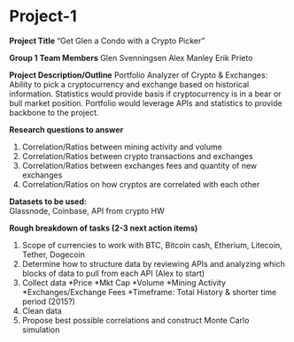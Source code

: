 # Project-1
**Project Title**
“Get Glen a Condo with a Crypto Picker”

**Group 1 Team Members**
Glen Svenningsen
Alex Manley
Erik Prieto

**Project Description/Outline**
Portfolio Analyzer of Crypto & Exchanges: Ability to pick a cryptocurrency and exchange based on historical information. Statistics would provide basis if cryptocurrency is in a bear or bull market position. Portfolio would leverage APIs and statistics to provide backbone to the project.

**Research questions to answer**
1. Correlation/Ratios between mining activity and volume
2. Correlation/Ratios between crypto transactions and exchanges
3. Correlation/Ratios between exchanges fees and quantity of new exchanges
4. Correlation/Ratios on how cryptos are correlated with each other

**Datasets to be used:**  
Glassnode, Coinbase, API from crypto HW

**Rough breakdown of tasks (2-3 next action items)**
1. Scope of currencies to work with
BTC, Bitcoin cash, Etherium, Litecoin, Tether, Dogecoin
2. Determine how to structure data by reviewing APIs and analyzing which blocks of data to pull from each API (Alex to start)
3. Collect data
  *Price
  *Mkt Cap
  *Volume 
  *Mining Activity
  *Exchanges/Exchange Fees
  *Timeframe: Total History & shorter time period (2015?)
4. Clean data
5. Propose best possible correlations and construct Monte Carlo simulation 
